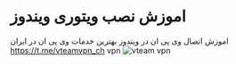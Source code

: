 # اموزش نصب ویتوری ویندوز
اموزش اتصال وی پی ان در ویندوز
بهترین خدمات وی پی ان در ایران 
https://t.me/vteamvpn_ch
vpn 
![vteam vpn](https://github.com/user-attachments/assets/99b4ce47-e990-460e-894a-6dd20389a68c)
